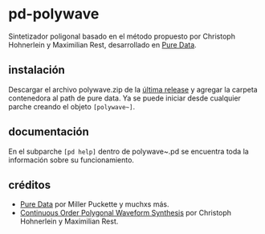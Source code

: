 # pd-polywave
Sintetizador poligonal basado en el método propuesto por Christoph Hohnerlein y Maximilian Rest, desarrollado en [Pure Data](https://github.com/pure-data/pure-data).


## instalación
Descargar el archivo polywave.zip de la [última release](https://github.com/teaecetyrannis/pd-polywave/releases/) y agregar la carpeta contenedora al path de pure data. Ya se puede iniciar desde cualquier parche creando el objeto `[polywave~]`.


## documentación
En el subparche `[pd help]` dentro de polywave~.pd se encuentra toda la información sobre su funcionamiento.


## créditos
- [Pure Data](https://github.com/pure-data/pure-data) por Miller Puckette y muchxs más.
- [Continuous Order Polygonal Waveform Synthesis](https://quod.lib.umich.edu/cgi/p/pod/dod-idx/continuous-order-polygonalwaveform-synthesis.pdf?c=icmc;idno=bbp2372.2016.104;format=pdf) por Christoph Hohnerlein y Maximilian Rest.
